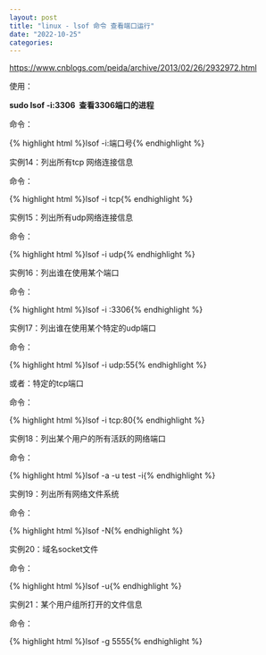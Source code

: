 ```yaml
---
layout: post
title: "linux - lsof 命令 查看端口运行"
date: "2022-10-25"
categories: 
---
```

<p><a href="https://www.cnblogs.com/peida/archive/2013/02/26/2932972.html">https://www.cnblogs.com/peida/archive/2013/02/26/2932972.html</a></p>
<p>使用：</p>
<p><strong>sudo lsof -i:3306&nbsp; 查看3306端口的进程</strong></p>
<p>命令：</p>
{% highlight html %}lsof -i:端口号{% endhighlight %}
<p>实例14：列出所有tcp 网络连接信息</p>
<p>命令：</p>
{% highlight html %}lsof -i tcp{% endhighlight %}
<p>实例15：列出所有udp网络连接信息</p>
<p>命令：</p>
{% highlight html %}lsof -i udp{% endhighlight %}
<p>实例16：列出谁在使用某个端口</p>
<p>命令：</p>
{% highlight html %}lsof -i :3306{% endhighlight %}
<p>实例17：列出谁在使用某个特定的udp端口</p>
<p>命令：</p>
{% highlight html %}lsof -i udp:55{% endhighlight %}
<p>或者：特定的tcp端口</p>
<p>命令：</p>
{% highlight html %}lsof -i tcp:80{% endhighlight %}
<p>实例18：列出某个用户的所有活跃的网络端口</p>
<p>命令：</p>
{% highlight html %}lsof -a -u test -i{% endhighlight %}
<p>实例19：列出所有网络文件系统</p>
<p>命令：</p>
{% highlight html %}lsof -N{% endhighlight %}
<p>实例20：域名socket文件</p>
<p>命令：</p>
{% highlight html %}lsof -u{% endhighlight %}
<p>实例21：某个用户组所打开的文件信息</p>
<p>命令：</p>
{% highlight html %}lsof -g 5555{% endhighlight %}
